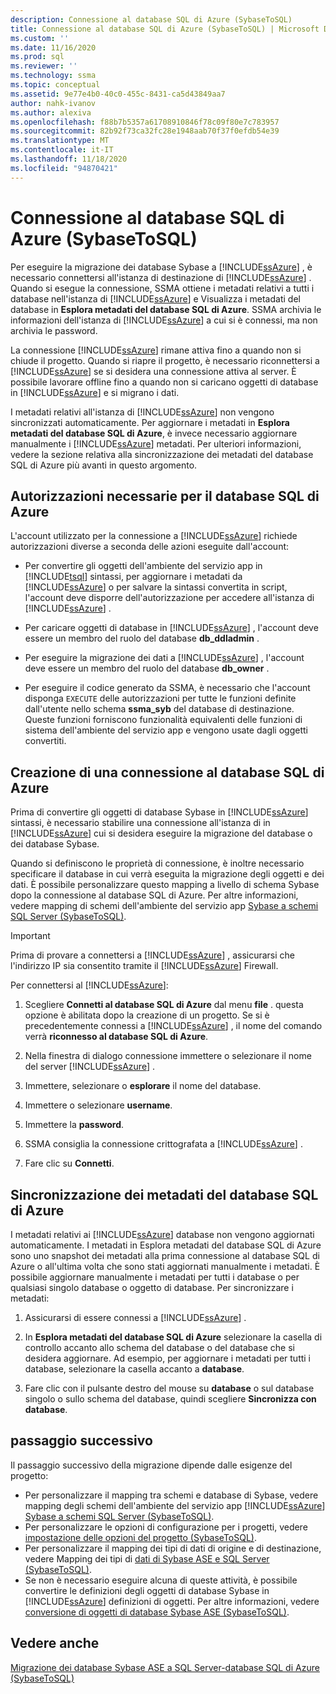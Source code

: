 ```yaml
---
description: Connessione al database SQL di Azure (SybaseToSQL)
title: Connessione al database SQL di Azure (SybaseToSQL) | Microsoft Docs
ms.custom: ''
ms.date: 11/16/2020
ms.prod: sql
ms.reviewer: ''
ms.technology: ssma
ms.topic: conceptual
ms.assetid: 9e77e4b0-40c0-455c-8431-ca5d43849aa7
author: nahk-ivanov
ms.author: alexiva
ms.openlocfilehash: f88b7b5357a61708910846f78c09f80e7c783957
ms.sourcegitcommit: 82b92f73ca32fc28e1948aab70f37f0efdb54e39
ms.translationtype: MT
ms.contentlocale: it-IT
ms.lasthandoff: 11/18/2020
ms.locfileid: "94870421"
---
```

# <a name="connecting-to-azure-sql-database-sybasetosql"></a>Connessione al database SQL di Azure (SybaseToSQL)

Per eseguire la migrazione dei database Sybase a [!INCLUDE[ssAzure](../../includes/ssazure_md.md)] , è necessario connettersi all'istanza di destinazione di [!INCLUDE[ssAzure](../../includes/ssazure_md.md)] . Quando si esegue la connessione, SSMA ottiene i metadati relativi a tutti i database nell'istanza di [!INCLUDE[ssAzure](../../includes/ssazure_md.md)] e Visualizza i metadati del database in **Esplora metadati del database SQL di Azure**. SSMA archivia le informazioni dell'istanza di [!INCLUDE[ssAzure](../../includes/ssazure_md.md)] a cui si è connessi, ma non archivia le password.

La connessione [!INCLUDE[ssAzure](../../includes/ssazure_md.md)] rimane attiva fino a quando non si chiude il progetto. Quando si riapre il progetto, è necessario riconnettersi a [!INCLUDE[ssAzure](../../includes/ssazure_md.md)] se si desidera una connessione attiva al server. È possibile lavorare offline fino a quando non si caricano oggetti di database in [!INCLUDE[ssAzure](../../includes/ssazure_md.md)] e si migrano i dati.

I metadati relativi all'istanza di [!INCLUDE[ssAzure](../../includes/ssazure_md.md)] non vengono sincronizzati automaticamente. Per aggiornare i metadati in **Esplora metadati del database SQL di Azure**, è invece necessario aggiornare manualmente i [!INCLUDE[ssAzure](../../includes/ssazure_md.md)] metadati. Per ulteriori informazioni, vedere la sezione relativa alla sincronizzazione dei metadati del database SQL di Azure più avanti in questo argomento.

## <a name="required-azure-sql-database-permissions"></a>Autorizzazioni necessarie per il database SQL di Azure

L'account utilizzato per la connessione a [!INCLUDE[ssAzure](../../includes/ssazure_md.md)] richiede autorizzazioni diverse a seconda delle azioni eseguite dall'account:

- Per convertire gli oggetti dell'ambiente del servizio app in [!INCLUDE[tsql](../../includes/tsql-md.md)] sintassi, per aggiornare i metadati da [!INCLUDE[ssAzure](../../includes/ssazure_md.md)] o per salvare la sintassi convertita in script, l'account deve disporre dell'autorizzazione per accedere all'istanza di [!INCLUDE[ssAzure](../../includes/ssazure_md.md)] .

- Per caricare oggetti di database in [!INCLUDE[ssAzure](../../includes/ssazure_md.md)] , l'account deve essere un membro del ruolo del database **db_ddladmin** .

- Per eseguire la migrazione dei dati a [!INCLUDE[ssAzure](../../includes/ssazure_md.md)] , l'account deve essere un membro del ruolo del database **db_owner** .

- Per eseguire il codice generato da SSMA, è necessario che l'account disponga `EXECUTE` delle autorizzazioni per tutte le funzioni definite dall'utente nello schema **ssma_syb** del database di destinazione. Queste funzioni forniscono funzionalità equivalenti delle funzioni di sistema dell'ambiente del servizio app e vengono usate dagli oggetti convertiti.

## <a name="establishing-an-azure-sql-database-connection"></a>Creazione di una connessione al database SQL di Azure

Prima di convertire gli oggetti di database Sybase in [!INCLUDE[ssAzure](../../includes/ssazure_md.md)] sintassi, è necessario stabilire una connessione all'istanza di in [!INCLUDE[ssAzure](../../includes/ssazure_md.md)] cui si desidera eseguire la migrazione del database o dei database Sybase.

Quando si definiscono le proprietà di connessione, è inoltre necessario specificare il database in cui verrà eseguita la migrazione degli oggetti e dei dati. È possibile personalizzare questo mapping a livello di schema Sybase dopo la connessione al database SQL di Azure. Per altre informazioni, vedere mapping di schemi dell'ambiente del servizio app [Sybase a schemi SQL Server &#40;SybaseToSQL&#41;](../../ssma/sybase/mapping-sybase-ase-schemas-to-sql-server-schemas-sybasetosql.md).

> [!IMPORTANT]
> Prima di provare a connettersi a [!INCLUDE[ssAzure](../../includes/ssazure_md.md)] , assicurarsi che l'indirizzo IP sia consentito tramite il [!INCLUDE[ssAzure](../../includes/ssazure_md.md)] Firewall.

Per connettersi al [!INCLUDE[ssAzure](../../includes/ssazure_md.md)]:

1. Scegliere **Connetti al database SQL di Azure** dal menu **file** . questa opzione è abilitata dopo la creazione di un progetto.
   Se si è precedentemente connessi a [!INCLUDE[ssAzure](../../includes/ssazure_md.md)] , il nome del comando verrà **riconnesso al database SQL di Azure**.

2. Nella finestra di dialogo connessione immettere o selezionare il nome del server [!INCLUDE[ssAzure](../../includes/ssazure_md.md)] .

3. Immettere, selezionare o **esplorare** il nome del database.

4. Immettere o selezionare **username**.

5. Immettere la **password**.

6. SSMA consiglia la connessione crittografata a [!INCLUDE[ssAzure](../../includes/ssazure_md.md)] .

7. Fare clic su **Connetti**.

## <a name="synchronizing-azure-sql-database-metadata"></a>Sincronizzazione dei metadati del database SQL di Azure

I metadati relativi ai [!INCLUDE[ssAzure](../../includes/ssazure_md.md)] database non vengono aggiornati automaticamente. I metadati in Esplora metadati del database SQL di Azure sono uno snapshot dei metadati alla prima connessione al database SQL di Azure o all'ultima volta che sono stati aggiornati manualmente i metadati. È possibile aggiornare manualmente i metadati per tutti i database o per qualsiasi singolo database o oggetto di database. Per sincronizzare i metadati:

1. Assicurarsi di essere connessi a [!INCLUDE[ssAzure](../../includes/ssazure_md.md)] .

2. In **Esplora metadati del database SQL di Azure** selezionare la casella di controllo accanto allo schema del database o del database che si desidera aggiornare.
   Ad esempio, per aggiornare i metadati per tutti i database, selezionare la casella accanto a **database**.

3. Fare clic con il pulsante destro del mouse su **database** o sul database singolo o sullo schema del database, quindi scegliere **Sincronizza con database**.

## <a name="next-step"></a>passaggio successivo

Il passaggio successivo della migrazione dipende dalle esigenze del progetto:

- Per personalizzare il mapping tra schemi e database di Sybase, vedere mapping degli schemi dell'ambiente del servizio app [!INCLUDE[ssAzure](../../includes/ssazure_md.md)] [Sybase a schemi SQL Server &#40;SybaseToSQL&#41;](../../ssma/sybase/mapping-sybase-ase-schemas-to-sql-server-schemas-sybasetosql.md).
- Per personalizzare le opzioni di configurazione per i progetti, vedere [impostazione delle opzioni del progetto &#40;SybaseToSQL&#41;](../../ssma/sybase/setting-project-options-sybasetosql.md).
- Per personalizzare il mapping dei tipi di dati di origine e di destinazione, vedere Mapping dei tipi di [dati di Sybase ASE e SQL Server &#40;SybaseToSQL&#41;](../../ssma/sybase/mapping-sybase-ase-and-sql-server-data-types-sybasetosql.md).
- Se non è necessario eseguire alcuna di queste attività, è possibile convertire le definizioni degli oggetti di database Sybase in [!INCLUDE[ssAzure](../../includes/ssazure_md.md)] definizioni di oggetti. Per altre informazioni, vedere [conversione di oggetti di database Sybase ASE &#40;SybaseToSQL&#41;](../../ssma/sybase/converting-sybase-ase-database-objects-sybasetosql.md).

## <a name="see-also"></a>Vedere anche

[Migrazione dei database Sybase ASE a SQL Server-database SQL di Azure &#40;SybaseToSQL&#41;](../../ssma/sybase/migrating-sybase-ase-databases-to-sql-server-azure-sql-db-sybasetosql.md)
